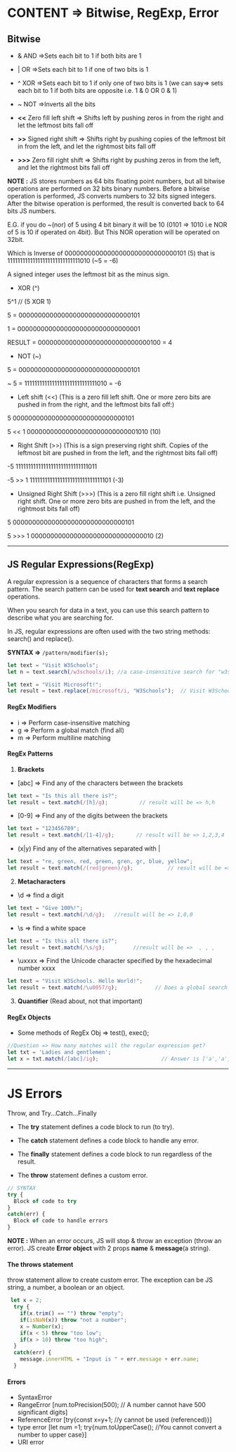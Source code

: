 # CONTENT => Bitwise, RegExp, Error

## Bitwise

- &	AND                     =>Sets each bit to 1 if both bits are 1

- |	OR                      =>Sets each bit to 1 if one of two bits is 1

- ^	XOR	                    =>Sets each bit to 1 if only one of two bits is 1 (we can say=> sets each bit to 1 if both bits are opposite i.e. 1 & 0 OR 0 & 1)

- ~	NOT	                    =>Inverts all the bits

- **<<**	Zero fill left shift	=> Shifts left by pushing zeros in from the right and let the leftmost bits fall off

- **>>**	Signed right shift	    => Shifts right by pushing copies of the leftmost bit in from the left, and let the rightmost bits fall off

- **>>>**	Zero fill right shift	=> Shifts right by pushing zeros in from the left, and let the rightmost bits fall off

**NOTE :** JS stores numbers as 64 bits floating point numbers, but all bitwise operations are performed on 32 bits binary numbers. Before a bitwise operation is performed, JS converts numbers to 32 bits signed integers. After the bitwise operation is performed, the result is converted back to 64 bits JS numbers.

E.G. if you do ~(nor) of 5 using 4 bit binary it will be 10 (0101 => 1010 i.e NOR of 5 is 10 if operated on 4bit). But This NOR operation will be operated on 32bit.

Which is Inverse of 00000000000000000000000000000101 (5) that is 11111111111111111111111111111010 (~5 = -6)

A signed integer uses the leftmost bit as the minus sign.




- XOR (^)

5^1 // (5 XOR 1)

5 = 00000000000000000000000000000101

1 = 00000000000000000000000000000001

RESULT = 00000000000000000000000000000100 = 4

- NOT (~)

5 = 00000000000000000000000000000101

~ 5 = 11111111111111111111111111111010 = -6 

- Left shift (<<) (This is a zero fill left shift. One or more zero bits are pushed in from the right, and the leftmost bits fall off:)

5	00000000000000000000000000000101

5 << 1	00000000000000000000000000001010 (10)

- Right Shift (>>) (This is a sign preserving right shift. Copies of the leftmost bit are pushed in from the left, and the rightmost bits fall off)

-5	11111111111111111111111111111011

-5 >> 1	11111111111111111111111111111101 (-3)

- Unsigned Right Shift (>>>) (This is a zero fill right shift i.e. Unsigned right shift. One or more zero bits are pushed in from the left, and the rightmost bits fall off)


5	00000000000000000000000000000101

5 >>> 1	00000000000000000000000000000010 (2)

------------------------------------------------------------------------------------------------------------------------------------------------

## JS Regular Expressions(RegExp)

A regular expression is a sequence of characters that forms a search pattern. The search pattern can be used for **text search** and **text replace** operations.

When you search for data in a text, you can use this search pattern to describe what you are searching for.

In JS, regular expressions are often used with the two string methods: search() and replace().

**SYNTAX =>** ```/pattern/modifier(s);```

```js
let text = "Visit W3Schools";
let n = text.search(/w3schools/i); //a case-insensitive search for "w3schools" in a string:  SYNTAX => /pattern/modifier(s): Output = 6
```
```js
let text = "Visit Microsoft!";
let result = text.replace(/microsoft/i, "W3Schools");  // Visit W3Schools!
```

#### RegEx Modifiers 

- i => Perform case-insensitive matching
- g => Perform a global match (find all)
- m => Perform multiline matching

#### RegEx Patterns

1. **Brackets**

- [abc] => 	Find any of the characters between the brackets

```js
let text = "Is this all there is?";
let result = text.match(/[h]/g);          // result will be => h,h
```

- [0-9] => Find any of the digits between the brackets

```js
let text = "123456789";
let result = text.match(/[1-4]/g);       // result will be => 1,2,3,4
```

- (x|y)	Find any of the alternatives separated with |

```js
let text = "re, green, red, green, gren, gr, blue, yellow";
let result = text.match(/(red|green)/g);           // result will be => green,red,green
```

2. **Metacharacters** 

- \d => find a digit
```js
let text = "Give 100%!"; 
let result = text.match(/\d/g);   //result will be => 1,0,0
```

- \s => find a white space
```js
let text = "Is this all there is?";
let result = text.match(/\s/g);         //result will be =>  , , ,
```

- \uxxxx =>	Find the Unicode character specified by the hexadecimal number xxxx

```js
let text = "Visit W3Schools. Hello World!"; 
let result = text.match(/\u0057/g);            // Does a global search for W, so result => W,W
```

3. **Quantifier** (Read about, not that important)

#### RegEx Objects

- Some methods of RegEx Obj => test(), exec();

```js
//Question => How many matches will the regular expression get?
let txt = 'Ladies and gentlemen';
let x = txt.match(/[abc]/ig);                    // Answer is ['a','a'];
```

---------------------------------------------------------------------------------------------------------------------------------------------

# JS Errors

Throw, and Try...Catch...Finally

- The **try** statement defines a code block to run (to try).

- The **catch** statement defines a code block to handle any error.

- The **finally** statement defines a code block to run regardless of the result.

- The **throw** statement defines a custom error.

```js
// SYNTAX
try {
  Block of code to try
}
catch(err) {
  Block of code to handle errors
}
```

**NOTE :** When an error occurs, JS will stop & throw an exception (throw an error). JS create **Error object** with 2 props **name** & **message**(a string).

#### The throws statement

throw statement allow to create custom error. The exception can be JS string, a number, a boolean or an object.

```js
 let x = 2;
  try {
    if(x.trim() == "") throw "empty";
    if(isNaN(x)) throw "not a number";
    x = Number(x);
    if(x < 5) throw "too low";
    if(x > 10) throw "too high";
  }
  catch(err) {
    message.innerHTML = "Input is " + err.message + err.name;
  }
```

#### Errors

- SyntaxError
- RangeError   [num.toPrecision(500);  // A number cannot have 500 significant digits]
- ReferenceError   [try{const x=y+1; //y cannot be used (referenced)}]
- type error      [let num =1; try{num.toUpperCase(); //You cannot convert a number to upper case}]
- URI error
